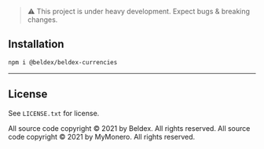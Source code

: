 
> :warning: This project is under heavy development. Expect bugs & breaking changes.

## Installation

```bash
npm i @beldex/beldex-currencies
```

-----

## License

See `LICENSE.txt` for license.

All source code copyright © 2021 by Beldex. All rights reserved.
All source code copyright © 2021 by MyMonero. All rights reserved.